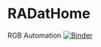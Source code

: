 # RADatHome
RGB Automation [![Binder](https://mybinder.org/badge_logo.svg)](https://mybinder.org/v2/gh/Jack3690/RADatHome/master?filepath=RGB_Automation.ipynb)

